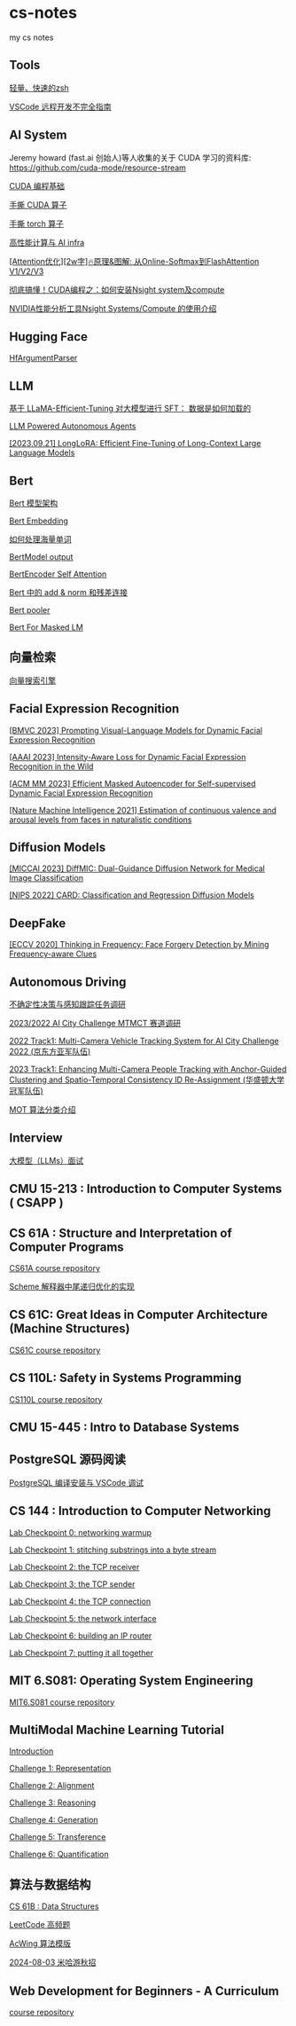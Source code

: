 # cs-notes
my cs notes

## Tools

[轻量、快速的zsh](/tools/zsh-config.md)

[VSCode 远程开发不完全指南](/tools/vscode-remote.md)

## AI System

Jeremy howard (fast.ai 创始人)等人收集的关于 CUDA 学习的资料库: https://github.com/cuda-mode/resource-stream

[CUDA 编程基础](/AI-System/01-CUDA-Basics.md)

[手撕 CUDA 算子](/AI-System/02-CUDA-op.md)

[手撕 torch 算子](/AI-System/03-torch-op.md)

[高性能计算与 AI infra](https://www.zhihu.com/column/c_1681252213014466560)

[[Attention优化][2w字]🔥原理&图解: 从Online-Softmax到FlashAttention V1/V2/V3](https://zhuanlan.zhihu.com/p/668888063)

[彻底搞懂！CUDA编程之：如何安装Nsight system及compute](https://www.bilibili.com/video/BV1UP411s7nE/?share_source=copy_web&vd_source=3a620b3406963768a72a9c5ac4b2df6d)

[NVIDIA性能分析工具Nsight Systems/Compute 的使用介绍](https://www.bilibili.com/video/BV15P4y1R7VG/?share_source=copy_web&vd_source=3a620b3406963768a72a9c5ac4b2df6d)

## Hugging Face

[HfArgumentParser](/huggingface/01-HfArgumentParser.py)

## LLM

[基于 LLaMA-Efficient-Tuning 对大模型进行 SFT： 数据是如何加载的](./LLM/01-LLaMA-Factory-how-data-load.md)

[LLM Powered Autonomous Agents](./LLM/02-Agents.md)

[[2023.09.21] LongLoRA: Efficient Fine-Tuning of Long-Context Large Language Models](./LLM/03-LongLoRA.md)

## Bert

[Bert 模型架构](./Bert/01-Bert-Architecture.ipynb)

[Bert Embedding](./Bert/02-Bert-Embedding.ipynb)

[如何处理海量单词](./Bert/03-subword-tokenizer.ipynb)

[BertModel output](./Bert/04-Bert-output.ipynb)

[BertEncoder Self Attention](./Bert/05-BertEncoder-self-attention.ipynb)

[Bert 中的 add & norm 和残差连接](./Bert/06-Bert-add-norm-residual-connection.ipynb)

[Bert pooler](./Bert/07-Bert-pooler-head.ipynb)

[Bert For Masked LM](./Bert/08-BertForMaskedLM.ipynb)

## 向量检索

[向量搜索引擎](/向量检索/1-向量搜索引擎.md)

## Facial Expression Recognition

[[BMVC 2023] Prompting Visual-Language Models for Dynamic Facial Expression Recognition](./Facial-Expression-Recognition/02-BMVC2023-DFER-CLIP.md)

[[AAAI 2023] Intensity-Aware Loss for Dynamic Facial Expression Recognition in the Wild](./Facial-Expression-Recognition/03-AAAI2023-IAL.md)

[[ACM MM 2023] Efficient Masked Autoencoder for Self-supervised Dynamic Facial Expression Recognition](./Facial-Expression-Recognition/04-ACMMM2023-MAE-DFER.md)

[[Nature Machine Intelligence 2021] Estimation of continuous valence and arousal levels from faces in naturalistic conditions](./Facial-Expression-Recognition/01-Nature-Machine-Intelligence-2021.md)

## Diffusion Models

[[MICCAI 2023] DiffMIC: Dual-Guidance Diffusion Network for Medical Image Classification](./Diffusion/01-MICCAI2023-DiffMIC.md)

[[NIPS 2022] CARD: Classification and Regression Diffusion Models](./Diffusion/02-NIPS2022-CARD.md)

## DeepFake

[[ECCV 2020] Thinking in Frequency: Face Forgery Detection by Mining Frequency-aware Clues](./DeepFake/01-ECCV2020-Thinking-in-Frequency.md)

## Autonomous Driving

[不确定性决策与感知跟踪任务调研](/Autonomous-Driving/01-uncertain-and-tracking.md)

[2023/2022 AI City Challenge MTMCT 赛道调研](/Autonomous-Driving/02-aicity.md)

[2022 Track1: Multi-Camera Vehicle Tracking System for AI City Challenge 2022 (京东方亚军队伍)](/Autonomous-Driving/03-2022track1-BOE-team.md)

[2023 Track1: Enhancing Multi-Camera People Tracking with Anchor-Guided Clustering and Spatio-Temporal Consistency ID Re-Assignment (华盛顿大学冠军队伍)](/Autonomous-Driving/04-2023aicity-track1-UW-team.md)

[MOT 算法分类介绍](/Autonomous-Driving/05-mot.md)

## Interview

[大模型（LLMs）面试](./Interview/01-LLM-Interview.md)

## CMU 15-213 : Introduction to Computer Systems ( CSAPP )

## CS 61A : Structure and Interpretation of Computer Programs

[CS61A course repository](https://github.com/ZonePG/CS61A)

[Scheme 解释器中尾递归优化的实现](/CS61A/CS61A-tail-recursion.md)

## CS 61C: Great Ideas in Computer Architecture (Machine Structures)

[CS61C course repository](https://github.com/ZonePG/CS61C)

## CS 110L: Safety in Systems Programming

[CS110L course repository](https://github.com/ZonePG/CS110L)

## CMU 15-445 : Intro to Database Systems

## PostgreSQL 源码阅读

[PostgreSQL 编译安装与 VSCode 调试](/PostgreSQL/1-install-and-debug.md)

## CS 144 : Introduction to Computer Networking

[Lab Checkpoint 0: networking warmup](/CS144/CS144-Lab0.md)

[Lab Checkpoint 1: stitching substrings into a byte stream](/CS144/CS144-Lab1.md)

[Lab Checkpoint 2: the TCP receiver](/CS144/CS144-Lab2.md)

[Lab Checkpoint 3: the TCP sender](/CS144/CS144-Lab3.md)

[Lab Checkpoint 4: the TCP connection](/CS144/CS144-Lab4.md)

[Lab Checkpoint 5: the network interface](/CS144/CS144-Lab5.md)

[Lab Checkpoint 6: building an IP router](/CS144/CS144-Lab6.md)

[Lab Checkpoint 7: putting it all together](/CS144/CS144-Lab7.md)

##  MIT 6.S081: Operating System Engineering

[MIT6.S081 course repository](https://github.com/ZonePG/MIT6.S081)

## MultiModal Machine Learning Tutorial

[Introduction](/MML-Tutorial/1-introduction.md)

[Challenge 1: Representation](/MML-Tutorial/2-representation.md)

[Challenge 2: Alignment](/MML-Tutorial/3-alignment.md)

[Challenge 3: Reasoning](/MML-Tutorial/4-reasoning.md)

[Challenge 4: Generation](/MML-Tutorial/5-generation.md)

[Challenge 5: Transference](/MML-Tutorial/6-transference.md)

[Challenge 6: Quantification](/MML-Tutorial/7-quantification.md)

## 算法与数据结构

[CS 61B : Data Structures](https://github.com/ZonePG/CS61B)

[LeetCode 高频题](/算法与数据结构/LeetCode高频题.md)

[AcWing 算法模版](/算法与数据结构/AcWing算法模版.md)

[2024-08-03 米哈游秋招](/算法与数据结构/2024-08-03-米哈游秋招.md)

## Web Development for Beginners - A Curriculum

[course repository](https://github.com/ZonePG/Web-Dev-For-Beginners)
